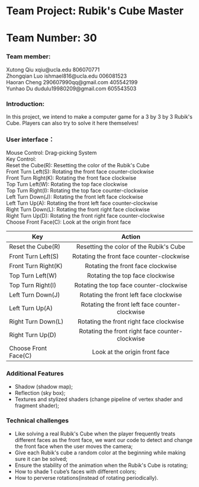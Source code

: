 # Team Project: Rubik's Cube Master
# Team Number: 30

### Team member:
<p>Xutong Qiu         xqiu@ucla.edu              806070771<br>
Zhongqian Luo      ishmael816@ucla.edu        006081523<br>
Haoran Cheng       290607990qq@gmail.com      405542199<br>
Yunhao Du          dudulu19980209@gmail.com   605543503</p>

### Introduction:
In this project, we intend to make a computer game for a 3 by 3 by 3 Rubik's Cube. Players can also try to solve it here themselves!

### User interface：
<p>Mouse Control: Drag-picking System<br>
Key Control:<br>
Reset the Cube(R): Resetting the color of the Rubik's Cube<br>
Front Turn Left(S): Rotating the front face counter-clockwise<br>
Front Turn Right(K): Rotating the front face clockwise<br>
Top Turn Left(W): Rotating the top face clockwise<br>
Top Turn Right(I): Rotating the top face counter-clockwise<br>
Left Turn Down(J): Rotating the front left face clockwise<br>
Left Turn Up(A): Rotating the front left face counter-clockwise<br>
Right Turn Down(L): Rotating the front right face clockwise<br>
Right Turn Up(D): Rotating the front right face counter-clockwise<br>
Choose Front Face(C): Look at the origin front face</p>

| Key                  | Action                                          | 
| -------------        |:-------------:                                  | 
| Reset the Cube(R)    | Resetting the color of the Rubik's Cube         |
| Front Turn Left(S)   | Rotating the front face counter-clockwise       |    
| Front Turn Right(K)  | Rotating the front face clockwise               |
| Top Turn Left(W)     | Rotating the top face clockwise                 |
| Top Turn Right(I)    | Rotating the top face counter-clockwise         |
| Left Turn Down(J)    | Rotating the front left face clockwise          |  
| Left Turn Up(A)      | Rotating the front left face counter-clockwise  |
| Right Turn Down(L)   | Rotating the front right face clockwise         |
| Right Turn Up(D)     | Rotating the front right face counter-clockwise |
| Choose Front Face(C) | Look at the origin front face                   |

### Additional Features
* Shadow (shadow map); 
* Reflection (sky box); 
* Textures and stylized shaders (change pipeline of vertex shader and fragment shader); 

### Technical challenges
* Like solving a real Rubik's Cube when the player frequently treats different faces as the front face, we want our code to detect and change the front face when the user moves the camera; 
* Give each Rubik's cube a random color at the beginning while making sure it can be solved;
* Ensure the stability of the animation when the Rubik's Cube is rotating;
* How to shade 1 cube’s faces with different colors;
* How to perverse rotations(instead of rotating periodically).